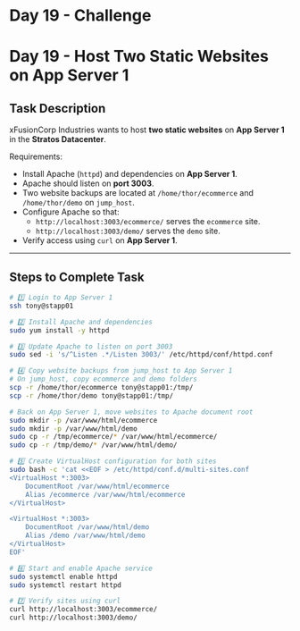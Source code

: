 # Day 19 - Challenge
# Day 19 - Host Two Static Websites on App Server 1

## Task Description
xFusionCorp Industries wants to host **two static websites** on **App Server 1** in the **Stratos Datacenter**.  

Requirements:  
- Install Apache (`httpd`) and dependencies on **App Server 1**.  
- Apache should listen on **port 3003**.  
- Two website backups are located at `/home/thor/ecommerce` and `/home/thor/demo` on `jump_host`.  
- Configure Apache so that:  
  - `http://localhost:3003/ecommerce/` serves the `ecommerce` site.  
  - `http://localhost:3003/demo/` serves the `demo` site.  
- Verify access using `curl` on **App Server 1**.  

---

## Steps to Complete Task
```bash
# 1️⃣ Login to App Server 1
ssh tony@stapp01

# 2️⃣ Install Apache and dependencies
sudo yum install -y httpd

# 3️⃣ Update Apache to listen on port 3003
sudo sed -i 's/^Listen .*/Listen 3003/' /etc/httpd/conf/httpd.conf

# 4️⃣ Copy website backups from jump_host to App Server 1
# On jump_host, copy ecommerce and demo folders
scp -r /home/thor/ecommerce tony@stapp01:/tmp/
scp -r /home/thor/demo tony@stapp01:/tmp/

# Back on App Server 1, move websites to Apache document root
sudo mkdir -p /var/www/html/ecommerce
sudo mkdir -p /var/www/html/demo
sudo cp -r /tmp/ecommerce/* /var/www/html/ecommerce/
sudo cp -r /tmp/demo/* /var/www/html/demo/

# 5️⃣ Create VirtualHost configuration for both sites
sudo bash -c 'cat <<EOF > /etc/httpd/conf.d/multi-sites.conf
<VirtualHost *:3003>
    DocumentRoot /var/www/html/ecommerce
    Alias /ecommerce /var/www/html/ecommerce
</VirtualHost>

<VirtualHost *:3003>
    DocumentRoot /var/www/html/demo
    Alias /demo /var/www/html/demo
</VirtualHost>
EOF'

# 6️⃣ Start and enable Apache service
sudo systemctl enable httpd
sudo systemctl restart httpd

# 7️⃣ Verify sites using curl
curl http://localhost:3003/ecommerce/
curl http://localhost:3003/demo/

